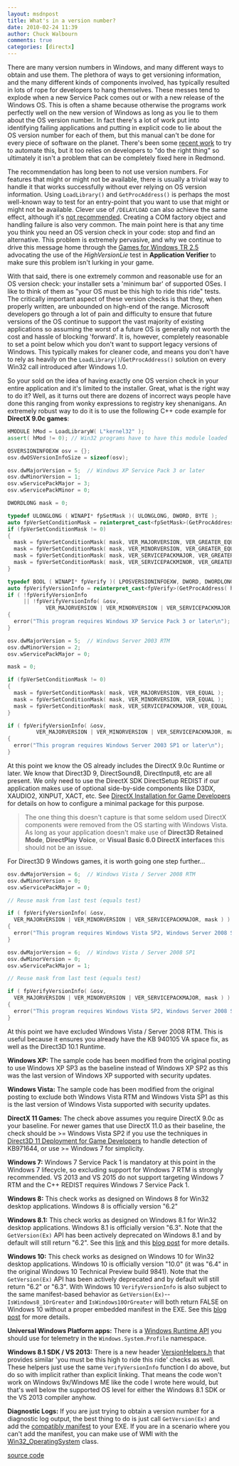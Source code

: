 ```yaml
---
layout: msdnpost
title: What's in a version number?
date: 2010-02-24 11:39
author: Chuck Walbourn
comments: true
categories: [directx]
---
```

There are many version numbers in Windows, and many different ways to obtain and use them. The plethora of ways to get versioning information, and the many different kinds of components involved, has typically resulted in lots of rope for developers to hang themselves. These messes tend to explode when a new Service Pack comes out or with a new release of the Windows OS. This is often a shame because otherwise the programs work perfectly well on the new version of Windows as long as you lie to them about the OS version number. In fact there's a lot of work put into identifying failing applications and putting in explicit code to lie about the OS version number for each of them, but this manual can't be done for every piece of software on the planet. There's been some <a href="https://docs.microsoft.com/en-us/windows/desktop/Win7AppQual/compatibility---application-manifest">recent work</a> to try to automate this, but it too relies on developers to "do the right thing" so ultimately it isn't a problem that can be completely fixed here in Redmond.
<!--more-->

The recommendation has long been to not use version numbers. For features that might or might not be available, there is usually a trivial way to handle it that works successfully without ever relying on OS version information. Using ``LoadLibrary()`` and ``GetProcAddress()`` is perhaps the most well-known way to test for an entry-point that you want to use that might or might not be available. Clever use of ``/DELAYLOAD`` can also achieve the same effect, although it's <a href="http://blogs.msdn.com/larryosterman/archive/2009/03/06/delay-load-is-not-a-good-way-to-check-for-functionality.aspx">not recommended</a>. Creating a COM factory object and handling failure is also very common. The main point here is that any time you think you need an OS version check in your code: stop and find an alternative. This problem is extremely pervasive, and why we continue to drive this message home through the <a href="https://docs.microsoft.com/en-us/windows/desktop/DxTechArts/games-for-windows-technical-requirements-1-1-0006">Games for Windows TR 2.5</a> advocating the use of the *HighVersionLie* test in **Application Verifier** to make sure this problem isn't lurking in your game.

With that said, there is one extremely common and reasonable use for an OS version check: your installer sets a 'minimum bar' of supported OSes. I like to think of them as "your OS must be this high to ride this ride" tests. The critically important aspect of these version checks is that they, when properly written, are unbounded on high-end of the range. Microsoft developers go through a lot of pain and difficulty to ensure that future versions of the OS continue to support the vast majority of existing applications so assuming the worst of a future OS is generally not worth the cost and hassle of blocking 'forward'. It is, however, completely reasonable to set a point below which you don't want to support legacy versions of Windows. This typically makes for cleaner code, and means you don't have to rely as heavily on the ``LoadLibrary()``/``GetProcAddress()`` solution on every Win32 call introduced after Windows 1.0.

So your sold on the idea of having exactly one OS version check in your entire application and it's limited to the installer. Great, what is the right way to do it? Well, as it turns out there are dozens of incorrect ways people have done this ranging from wonky expressions to registry key shenanigans. An extremely robust way to do it is to use the following C++ code example for <strong>DirectX 9.0c games</strong>:

```cpp
HMODULE hMod = LoadLibraryW( L"kernel32" );
assert( hMod != 0); // Win32 programs have to have this module loaded

OSVERSIONINFOEXW osv = {};
osv.dwOSVersionInfoSize = sizeof(osv);

osv.dwMajorVersion = 5;  // Windows XP Service Pack 3 or later
osv.dwMinorVersion = 1;
osv.wServicePackMajor = 3;
osv.wServicePackMinor = 0;

DWORDLONG mask = 0;

typedef ULONGLONG ( WINAPI* fpSetMask )( ULONGLONG, DWORD, BYTE );
auto fpVerSetConditionMask = reinterpret_cast<fpSetMask>(GetProcAddress( hMod, "VerSetConditionMask" ));
if (fpVerSetConditionMask != 0)
{
  mask = fpVerSetConditionMask( mask, VER_MAJORVERSION, VER_GREATER_EQUAL );
  mask = fpVerSetConditionMask( mask, VER_MINORVERSION, VER_GREATER_EQUAL );
  mask = fpVerSetConditionMask( mask, VER_SERVICEPACKMAJOR, VER_GREATER_EQUAL );
  mask = fpVerSetConditionMask( mask, VER_SERVICEPACKMINOR, VER_GREATER_EQUAL );
}

typedef BOOL ( WINAPI* fpVerify )( LPOSVERSIONINFOEXW, DWORD, DWORDLONG );
auto fpVerifyVersionInfo = reinterpret_cast<fpVerify>(GetProcAddress( hMod, "VerifyVersionInfoW" ));
if ( !fpVerifyVersionInfo
     || !fpVerifyVersionInfo( &osv,
            VER_MAJORVERSION | VER_MINORVERSION | VER_SERVICEPACKMAJOR | VER_SERVICEPACKMINOR, mask ) )
{
  error("This program requires Windows XP Service Pack 3 or later\n");
}

osv.dwMajorVersion = 5;  // Windows Server 2003 RTM
osv.dwMinorVersion = 2;
osv.wServicePackMajor = 0;

mask = 0;

if (fpVerSetConditionMask != 0)
{
  mask = fpVerSetConditionMask( mask, VER_MAJORVERSION, VER_EQUAL );
  mask = fpVerSetConditionMask( mask, VER_MINORVERSION, VER_EQUAL );
  mask = fpVerSetConditionMask( mask, VER_SERVICEPACKMAJOR, VER_EQUAL );
}

if ( fpVerifyVersionInfo( &osv,
         VER_MAJORVERSION | VER_MINORVERSION | VER_SERVICEPACKMAJOR, mask ) )
{
  error("This program requires Windows Server 2003 SP1 or later\n");
}
```

At this point we know the OS already includes the DirectX 9.0c Runtime or later. We know that Direct3D 9, DirectSound8, DirectInput8, etc are all present. We only need to use the DirectX SDK DirectSetup REDIST if our application makes use of optional side-by-side components like D3DX, XAUDIO2, XINPUT, XACT, etc. See <a href="https://docs.microsoft.com/en-us/windows/desktop/DxTechArts/directx-setup-for-game-developers">DirectX Installation for Game Developers</a> for details on how to configure a minimal package for this purpose.

> The one thing this doesn't capture is that some seldom used DirectX components were removed from the OS starting with Windows Vista. As long as your application doesn't make use of **Direct3D Retained Mode**, **DirectPlay Voice**, or **Visual Basic 6.0 DirectX interfaces** this should not be an issue.

For Direct3D 9 Windows games, it is worth going one step further...

```cpp
osv.dwMajorVersion = 6;  // Windows Vista / Server 2008 RTM
osv.dwMinorVersion = 0;
osv.wServicePackMajor = 0;

// Reuse mask from last test (equals test)

if ( fpVerifyVersionInfo( &osv,
  VER_MAJORVERSION | VER_MINORVERSION | VER_SERVICEPACKMAJOR, mask ) )
{
  error("This program requires Windows Vista SP2, Windows Server 2008 SP2, or later\n");
}

osv.dwMajorVersion = 6;  // Windows Vista / Server 2008 SP1
osv.dwMinorVersion = 0;
osv.wServicePackMajor = 1;

// Reuse mask from last test (equals test)

if ( fpVerifyVersionInfo( &osv,
  VER_MAJORVERSION | VER_MINORVERSION | VER_SERVICEPACKMAJOR, mask ) )
{
  error("This program requires Windows Vista SP2, Windows Server 2008 SP2, or later\n");
}
```

At this point we have excluded Windows Vista / Server 2008 RTM. This is useful because it ensures you already have the KB 940105 VA space fix, as well as the Direct3D 10.1 Runtime.

<strong>Windows XP:</strong> The sample code has been modified from the original posting to use Windows XP SP3 as the baseline instead of Windows XP SP2 as this was the last version of Windows XP supported with security updates.

<strong>Windows Vista:</strong> The sample code has been modified from the original posting to exclude both Windows Vista RTM and Windows Vista SP1 as this is the last version of Windows Vista supported with security updates.

<strong>DirectX 11 Games:</strong> The check above assumes you require DirectX 9.0c as your baseline. For newer games that use DirectX 11.0 as their baseline, the check should be >= Windows Vista SP2 if you use the techniques in <a href="https://docs.microsoft.com/en-us/windows/desktop/direct3darticles/direct3d11-deployment">Direct3D 11 Deployment for Game Developers</a> to handle detection of KB971644, or use >= Windows 7 for simplicity.

<strong>Windows 7:</strong> Windows 7 Service Pack 1 is mandatory at this point in the Windows 7 lifecycle, so excluding support for Windows 7 RTM is strongly recommended. VS 2013 and VS 2015 do not support targeting Windows 7 RTM and the C++ REDIST requires Windows 7 Service Pack 1.

<strong>Windows 8:</strong> This check works as designed on Windows 8 for Win32 desktop applications. Windows 8 is officially version "6.2"

<strong>Windows 8.1:</strong> This check works as designed on Windows 8.1 for Win32 desktop applications. Windows 8.1 is officially version "6.3". Note that the ``GetVersion(Ex)`` API has been actively deprecated on Windows 8.1 and by default will still return "6.2". See this <a href="https://docs.microsoft.com/en-us/windows/desktop/w8cookbook/operating-system-version-changes-in-windows-8-1">link</a> and this [blog post](https://walbourn.github.io/manifest-madness/) for more details.

<strong>Windows 10:</strong> This check works as designed on Windows 10 for Win32 desktop applications. Windows 10 is officially version "10.0" (it was "6.4" in the original Windows 10 Technical Preview build 9841). Note that the ``GetVersion(Ex)`` API has been actively deprecated and by default will still return "6.2" or "6.3". With Windows 10 ``VerifyVersionInfo`` is also subject to the same manifest-based behavior as ``GetVersion(Ex)``--``IsWindows8_1OrGreater`` and ``IsWindows10OrGreater`` will both return FALSE on Windows 10 without a proper embedded manifest in the EXE. See this [blog post](https://walbourn.github.io/manifest-madness/) for more details.

<strong>Universal Windows Platform apps:</strong> There is a <a href="https://docs.microsoft.com/en-us/uwp/api/Windows.System.Profile.AnalyticsInfo#Windows_System_Profile_AnalyticsInfo_VersionInfo">Windows Runtime API</a> you should use for telemetry in the ``Windows.System.Profile`` namespace.

<strong>Windows 8.1 SDK / VS 2013:</strong> There is a new header <a href="https://docs.microsoft.com/en-us/windows/desktop/SysInfo/version-helper-apis">VersionHelpers.h</a> that provides similar 'you must be this high to ride this ride' checks as well. These helpers just use the same ``VerifyVersionInfo`` function I do above, but do so with implicit rather than explicit linking. That means the code won't work on Windows 9x/Windows ME like the code I wrote here would, but that's well below the supported OS level for either the Windows 8.1 SDK or the VS 2013 compiler anyhow.

<strong>Diagnostic Logs:</strong> If you are just trying to obtain a version number for a diagnostic log output, the best thing to do is just call ``GetVersion(Ex)`` and add the [compatibly manifest](https://walbourn.github.io/manifest-madness/) to your EXE. If you are in a scenario where you can't add the manifest, you can make use of WMI with the <a href="https://docs.microsoft.com/en-us/windows/desktop/CIMWin32Prov/win32-operatingsystem">Win32_OperatingSystem</a> class.

[source code](https://walbourn.github.io/download/oscheck_direct3d9.cpp)
